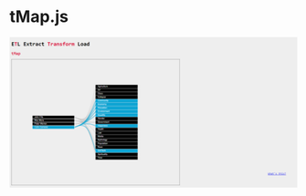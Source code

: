 # tMap.js

![alt text][capture]

[capture]: https://github.com/FathiLakhdhar/tMap.js/blob/master/images/tMap.png "tMap.js"